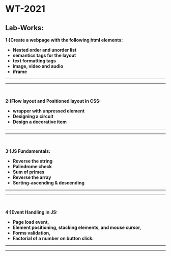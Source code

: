 # WT-2021

## Lab-Works:
<b>

1:)Create a webpage with the following html elements:

<ul>
<li>Nested order and unorder list</li>
<li>semantics tags for the layout</li>
<li>text formatting tags</li>
<li>image, video and audio</li>
<li>iframe</li>
</ul><hr><hr><br>

2:)Flow layout and Positioned layout in CSS:

<ul>
<li>wrapper with unpressed element</li>
<li>Designing a circuit </li>
<li>Design a decorative item</li>
</ul><hr><hr><br>

3:)JS Fundamentals:

<ul>
<li>Reverse the string</li>
<li>Palindrome check</li>
<li>Sum of primes</li>
<li>Reverse the array</li>
<li>Sorting-ascending & descending</li>
</ul><hr><hr><br>

4:)Event Handling in JS:

<ul>
<li>Page load event,</li>
<li>Element positioning, stacking elements, and mouse cursor,</li>
<li>Forms validation,</li>
<li>Factorial of a number on button click.</li>
</ul><hr><hr><br>



</b>

